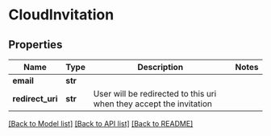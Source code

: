 # CloudInvitation

## Properties
Name | Type | Description | Notes
------------ | ------------- | ------------- | -------------
**email** | **str** |  | 
**redirect_uri** | **str** | User will be redirected to this uri when they accept the invitation | 

[[Back to Model list]](../README.md#documentation-for-models) [[Back to API list]](../README.md#documentation-for-api-endpoints) [[Back to README]](../README.md)


